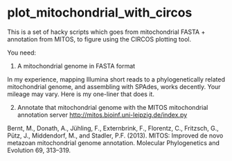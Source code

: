 # plot_mitochondrial_with_circos
This is a set of hacky scripts which goes from mitochondrial FASTA + annotation from MITOS, to figure using the CIRCOS plotting tool.

You need:

1) A mitochondrial genome in FASTA format

In my experience, mapping Illumina short reads to a phylogenetically related mitochondrial genome, and assembling with SPAdes, works decently.  Your mileage may vary.  Here is my one-liner that does it.

2) Annotate that mitochondrial genome with the MITOS mitochondrial annotation server http://mitos.bioinf.uni-leipzig.de/index.py

Bernt, M., Donath, A., Jühling, F., Externbrink, F., Florentz, C., Fritzsch, G., Pütz, J., Middendorf, M., and Stadler, P.F. (2013). MITOS: Improved de novo metazoan mitochondrial genome annotation. Molecular Phylogenetics and Evolution 69, 313–319.

   

